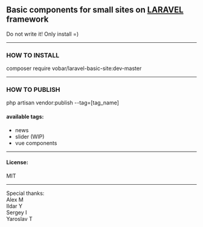 ## Basic components for small sites on [LARAVEL](https://github.com/laravel/laravel) framework

Do not write it! Only install =)

---

### HOW TO INSTALL

composer require vobar/laravel-basic-site:dev-master

---

### HOW TO PUBLISH

php artisan vendor:publish --tag=[tag_name]

#### available tags:

- news
- slider (WIP)
- vue components

---

#### License:
MIT

---

Special thanks:\
Alex M\
Ildar Y\
Sergey I\
Yaroslav T

